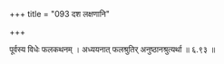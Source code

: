 +++
title = "093 दश लक्षणानि"

+++


पूर्वस्य विधेः फलकथनम् । अध्ययनात् फलश्रुतिर् अनुष्ठानश्रुत्यर्था ॥ ६.९३ ॥